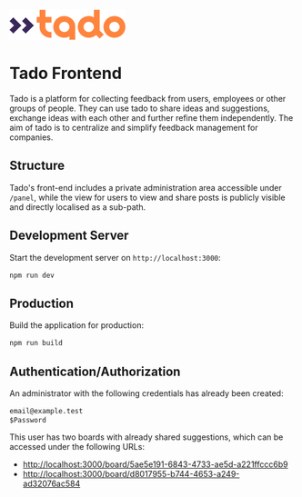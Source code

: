 ![Tado Logo](./public/tado_logo_204px.png)

# Tado Frontend

Tado is a platform for collecting feedback from users, employees or other groups of people.
They can use tado to share ideas and suggestions, exchange ideas with each other and further refine them independently.
The aim of tado is to centralize and simplify feedback management for companies.

## Structure

Tado's front-end includes a private administration area accessible under `/panel`, while the view for users to view and
share posts is publicly visible and directly localised as a sub-path.

## Development Server

Start the development server on `http://localhost:3000`:

```bash
npm run dev
```

## Production

Build the application for production:

```bash
npm run build
```

## Authentication/Authorization

An administrator with the following credentials has already been created:

```text
email@example.test
$Password
```

This user has two boards with already shared suggestions, which can be accessed under the following URLs:

- [http://localhost:3000/board/5ae5e191-6843-4733-ae5d-a221ffccc6b9](http://localhost:3000/board/5ae5e191-6843-4733-ae5d-a221ffccc6b9)
- [http://localhost:3000/board/d8017955-b744-4653-a249-ad32076ac584](http://localhost:3000/board/d8017955-b744-4653-a249-ad32076ac584)
